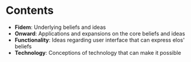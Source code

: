 Contents
========

* **Fidem**:         Underlying beliefs and ideas
* **Onward**:        Applications and expansions on the core beliefs and ideas
* **Functionality**: Ideas regarding user interface that can express elos' beliefs
* **Technology**:    Conceptions of technology that can make it possible

